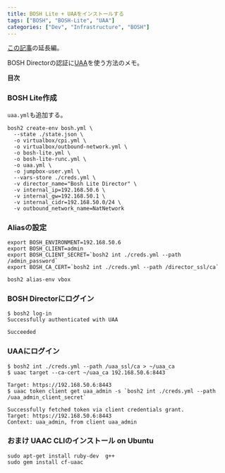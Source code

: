 ```yaml
---
title: BOSH Lite + UAAをインストールする
tags: ["BOSH", "BOSH-Lite", "UAA"]
categories: ["Dev", "Infrastructure", "BOSH"]
---
```


[この記事](https://blog.ik.am/entries/415)の延長編。

BOSH Directorの認証に[UAA](https://github.com/cloudfoundry/uaa)を使う方法のメモ。

**目次**
<!-- toc -->

### BOSH Lite作成

`uaa.yml`も追加する。

```
bosh2 create-env bosh.yml \
  --state ./state.json \
  -o virtualbox/cpi.yml \
  -o virtualbox/outbound-network.yml \
  -o bosh-lite.yml \
  -o bosh-lite-runc.yml \
  -o uaa.yml \
  -o jumpbox-user.yml \
  --vars-store ./creds.yml \
  -v director_name="Bosh Lite Director" \
  -v internal_ip=192.168.50.6 \
  -v internal_gw=192.168.50.1 \
  -v internal_cidr=192.168.50.0/24 \
  -v outbound_network_name=NatNetwork
```

### Aliasの設定

```
export BOSH_ENVIRONMENT=192.168.50.6
export BOSH_CLIENT=admin
export BOSH_CLIENT_SECRET=`bosh2 int ./creds.yml --path /admin_password`
export BOSH_CA_CERT=`bosh2 int ./creds.yml --path /director_ssl/ca`

bosh2 alias-env vbox
```

### BOSH Directorにログイン

```
$ bosh2 log-in
Successfully authenticated with UAA

Succeeded
```

### UAAにログイン

```
$ bosh2 int ./creds.yml --path /uaa_ssl/ca > ~/uaa_ca
$ uaac target --ca-cert ~/uaa_ca 192.168.50.6:8443

Target: https://192.168.50.6:8443
$ uaac token client get uaa_admin -s `bosh2 int ./creds.yml --path /uaa_admin_client_secret`

Successfully fetched token via client credentials grant.
Target: https://192.168.50.6:8443
Context: uaa_admin, from client uaa_admin
```

### おまけ UAAC CLIのインストール on Ubuntu

```
sudo apt-get install ruby-dev  g++
sudo gem install cf-uaac
```
